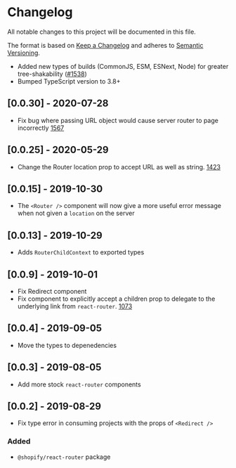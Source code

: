 # Changelog

All notable changes to this project will be documented in this file.

The format is based on [Keep a Changelog](http://keepachangelog.com/en/1.0.0/)
and adheres to [Semantic Versioning](http://semver.org/spec/v2.0.0.html).

<!-- ## [Unreleased] -->

- Added new types of builds (CommonJS, ESM, ESNext, Node) for greater tree-shakability ([#1538](https://github.com/Shopify/quilt/pull/1538))
- Bumped TypeScript version to 3.8+

## [0.0.30] - 2020-07-28

- Fix bug where passing URL object would cause server router to page incorrectly [1567](https://github.com/Shopify/quilt/pull/1567)

## [0.0.25] - 2020-05-29

- Change the Router location prop to accept URL as well as string. [1423](https://github.com/Shopify/quilt/pull/1423)

## [0.0.15] - 2019-10-30

- The `<Router />` component will now give a more useful error message when not given a `location` on the server

## [0.0.13] - 2019-10-29

- Adds `RouterChildContext` to exported types

## [0.0.9] - 2019-10-01

- Fix Redirect component
- Fix <Link /> component to explicitly accept a children prop to delegate to the underlying link from `react-router`. [1073](https://github.com/Shopify/quilt/pull/1073)

## [0.0.4] - 2019-09-05

- Move the types to depenedencies

## [0.0.3] - 2019-08-05

- Add more stock `react-router` components

## [0.0.2] - 2019-08-29

- Fix type error in consuming projects with the props of `<Redirect />`

### Added

- `@shopify/react-router` package
